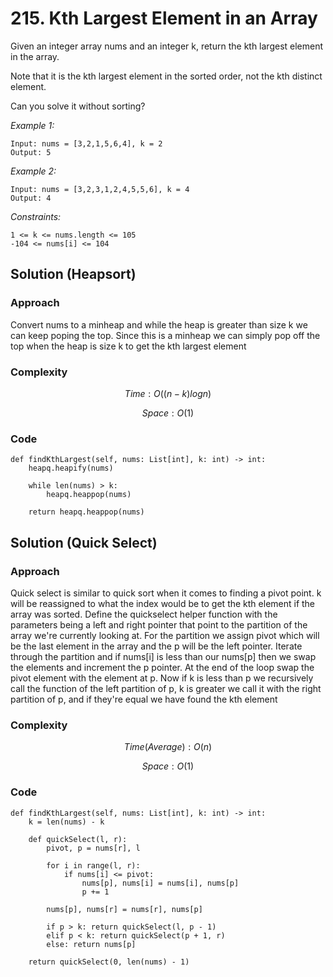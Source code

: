 # 215. Kth Largest Element in an Array
Given an integer array nums and an integer k, return the kth largest element in the array.

Note that it is the kth largest element in the sorted order, not the kth distinct element.

Can you solve it without sorting?

*Example 1:*

```
Input: nums = [3,2,1,5,6,4], k = 2
Output: 5
```

*Example 2:*

```
Input: nums = [3,2,3,1,2,4,5,5,6], k = 4
Output: 4
```

*Constraints:*

```
1 <= k <= nums.length <= 105
-104 <= nums[i] <= 104
```

## Solution (Heapsort)

### Approach
Convert nums to a minheap and while the heap is greater than size k we can keep poping the top. Since this is a minheap we can simply pop off the top when the heap is size k to get the kth largest element

### Complexity
$$Time: O((n-k)logn)$$

$$Space: O(1)$$

### Code
```
def findKthLargest(self, nums: List[int], k: int) -> int:
    heapq.heapify(nums)

    while len(nums) > k:
        heapq.heappop(nums)

    return heapq.heappop(nums)
```

## Solution (Quick Select)

### Approach
Quick select is similar to quick sort when it comes to finding a pivot point. k will be reassigned to what the index would be to get the kth element if the array was sorted. Define the quickselect helper function with the parameters being a left and right pointer that point to the partition of the array we're currently looking at. For the partition we assign pivot which will be the last element in the array and the p will be the left pointer. Iterate through the partition and if nums[i] is less than our nums[p] then we swap the elements and increment the p pointer. At the end of the loop swap the pivot element with the element at p. Now if k is less than p we recursively call the function of the left partition of p, k is greater we call it with the right partition of p, and if they're equal we have found the kth element

### Complexity
$$Time (Average): O(n)$$

$$Space: O(1)$$

### Code
```
def findKthLargest(self, nums: List[int], k: int) -> int:
    k = len(nums) - k

    def quickSelect(l, r):
        pivot, p = nums[r], l

        for i in range(l, r):
            if nums[i] <= pivot:
                nums[p], nums[i] = nums[i], nums[p]
                p += 1
        
        nums[p], nums[r] = nums[r], nums[p]

        if p > k: return quickSelect(l, p - 1)
        elif p < k: return quickSelect(p + 1, r)
        else: return nums[p]

    return quickSelect(0, len(nums) - 1)
```